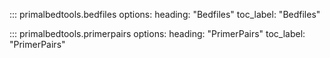 
::: primalbedtools.bedfiles
    options:
        heading: "Bedfiles"
        toc_label: "Bedfiles"

::: primalbedtools.primerpairs
    options:
        heading: "PrimerPairs"
        toc_label: "PrimerPairs"